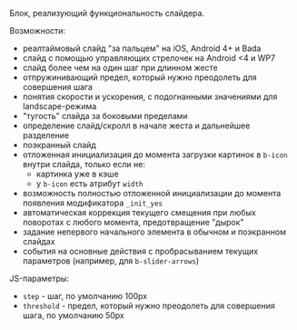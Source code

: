 Блок, реализующий функциональность слайдера.

Возможности:

  * реалтаймовый слайд "за пальцем" на iOS, Android 4+ и Bada
  * слайд с помощью управляющих стрелочек на Android <4 и WP7
  * слайд более чем на один шаг при длинном жесте
  * отпружинивающий предел, который нужно преодолеть для совершения шага
  * понятия скорости и ускорения, с подогнанными значениями для landscape-режима
  * "тугость" слайда за боковыми пределами
  * определение слайд/скролл в начале жеста и дальнейшее разделение
  * поэкранный слайд
  * отложенная инициализация до момента загрузки картинок в `b-icon` внутри слайда, только если не:
    * картинка уже в кэше
    * у `b-icon` есть атрибут `width`
  * возможность полностью отложенной инициализации до момента появления модификатора `_init_yes`
  * автоматическая коррекция текущего смещения при любых поворотах с любого момента, предотвращение "дырок"
  * задание непервого начального элемента в обычном и поэкранном слайдах
  * события на основные действия с пробрасыванием текущих параметров (например, для `b-slider-arrows`)

JS-параметры:

  * `step` - шаг, по умолчанию 100px
  * `threshold` - предел, который нужно преодолеть для совершения шага, по умолчанию 50px
